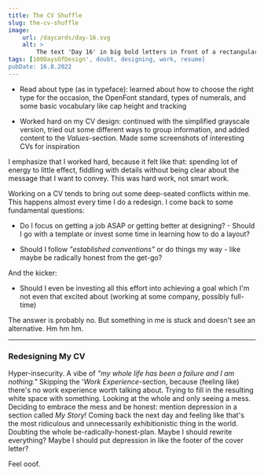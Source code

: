 ```yaml
---
title: The CV Shuffle
slug: the-cv-shuffle
image:
    url: /daycards/day-16.svg
    alt: >
        The text 'Day 16' in big bold letters in front of a rectangular blackish shape, whose angles and ornamental protrusions make me think of a chest, podium or altar. Running through the letters are vertical stripes in a pinkish red, violet purple and canary yellow. Below, in thin letters of a standard reading size, the text '100 Days of Design', as if part of the dark shape.
tags: [100DaysOfDesign', doubt, designing, work, resume]
pubDate: 16.8.2022
---
```


-   Read about type (as in typeface): learned about how to choose the right type for the occasion, the OpenFont standard, types of numerals, and some basic vocabulary like cap height and tracking

-   Worked hard on my CV design: continued with the simplified grayscale version, tried out some different ways to group information, and added content to the _Values_-section. Made some screenshots of interesting CVs for inspiration

I emphasize that I worked hard, because it felt like that: spending lot of energy to little effect, fiddling with details without being clear about the message that I want to convey. This was hard work, not smart work.

Working on a CV tends to bring out some deep-seated conflicts within me. This happens almost every time I do a redesign. I come back to some fundamental questions:

-   Do I focus on getting a job ASAP or getting better at designing? - Should I go with a template or invest some time in learning how to do a layout?

-   Should I follow _"established conventions"_ or do things my way - like maybe be radically honest from the get-go?

And the kicker:

-   Should I even be investing all this effort into achieving a goal which I'm not even that excited about (working at some company, possibly full-time)

The answer is probably no. But something in me is stuck and doesn't see an alternative. Hm hm hm.

---

### Redesigning My CV

Hyper-insecurity. A vibe of _"my whole life has been a failure and I am nothing."_ Skipping the '_Work Experience_-section, because (feeling like) there's no work experience worth talking about. Trying to fill in the resulting white space with something. Looking at the whole and only seeing a mess. Deciding to embrace the mess and be honest: mention depression in a section called _My Story_! Coming back the next day and feeling like that's the most ridiculous and unnecessarily exhibitionistic thing in the world. Doubting the whole be-radically-honest-plan. Maybe I should rewrite everything? Maybe I should put depression in like the footer of the cover letter?

Feel ooof.

